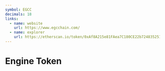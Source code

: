 ```yaml
---
symbol: EGCC
decimals: 18
links:
  - name: website
    url: https://www.egcchain.com/
  - name: explorer
    url: https://etherscan.io/token/0xAf8A215e81FAea7C180CE22b72483525121813BD
---
```


# Engine Token
